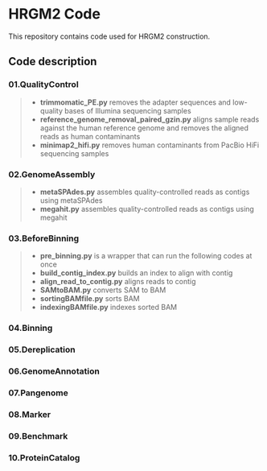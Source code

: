 # HRGM2 Code
This repository contains code used for HRGM2 construction.

## Code description
### 01.QualityControl
> * **trimmomatic_PE.py**
>   removes the adapter sequences and low-quality bases of Illumina sequencing samples
> * **reference_genome_removal_paired_gzin.py**
>   aligns sample reads against the human reference genome and removes the aligned reads as human contaminants
> * **minimap2_hifi.py**
>   removes human contaminants from PacBio HiFi sequencing samples

### 02.GenomeAssembly
> * **metaSPAdes.py**
>   assembles quality-controlled reads as contigs using metaSPAdes
> * **megahit.py**
>   assembles quality-controlled reads as contigs using megahit

### 03.BeforeBinning
> * **pre_binning.py**
>   is a wrapper that can run the following codes at once
> * **build_contig_index.py**
>   builds an index to align with contig
> * **align_read_to_contig.py**
>   aligns reads to contig
> * **SAMtoBAM.py**
>   converts SAM to BAM 
> * **sortingBAMfile.py**
>   sorts BAM
> * **indexingBAMfile.py**
>   indexes sorted BAM

### 04.Binning
### 05.Dereplication
### 06.GenomeAnnotation
### 07.Pangenome
### 08.Marker
### 09.Benchmark
### 10.ProteinCatalog
